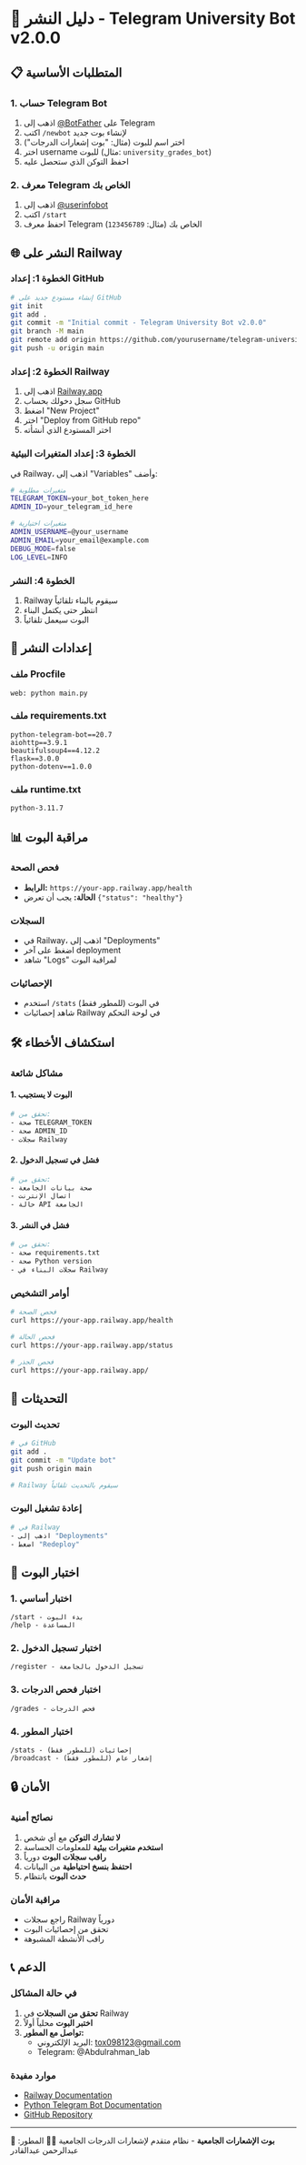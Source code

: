 # 🚀 دليل النشر - Telegram University Bot v2.0.0

## 📋 المتطلبات الأساسية

### 1. حساب Telegram Bot
1. اذهب إلى [@BotFather](https://t.me/BotFather) على Telegram
2. اكتب `/newbot` لإنشاء بوت جديد
3. اختر اسم للبوت (مثال: "بوت إشعارات الدرجات")
4. اختر username للبوت (مثال: `university_grades_bot`)
5. احفظ التوكن الذي ستحصل عليه

### 2. معرف Telegram الخاص بك
1. اذهب إلى [@userinfobot](https://t.me/userinfobot)
2. اكتب `/start`
3. احفظ معرف Telegram الخاص بك (مثال: `123456789`)

## 🌐 النشر على Railway

### الخطوة 1: إعداد GitHub
```bash
# إنشاء مستودع جديد على GitHub
git init
git add .
git commit -m "Initial commit - Telegram University Bot v2.0.0"
git branch -M main
git remote add origin https://github.com/yourusername/telegram-university-bot.git
git push -u origin main
```

### الخطوة 2: إعداد Railway
1. اذهب إلى [Railway.app](https://railway.app)
2. سجل دخولك بحساب GitHub
3. اضغط "New Project"
4. اختر "Deploy from GitHub repo"
5. اختر المستودع الذي أنشأته

### الخطوة 3: إعداد المتغيرات البيئية
في Railway، اذهب إلى "Variables" وأضف:

```bash
# متغيرات مطلوبة
TELEGRAM_TOKEN=your_bot_token_here
ADMIN_ID=your_telegram_id_here

# متغيرات اختيارية
ADMIN_USERNAME=@your_username
ADMIN_EMAIL=your_email@example.com
DEBUG_MODE=false
LOG_LEVEL=INFO
```

### الخطوة 4: النشر
1. Railway سيقوم بالبناء تلقائياً
2. انتظر حتى يكتمل البناء
3. البوت سيعمل تلقائياً

## 🔧 إعدادات النشر

### ملف Procfile
```
web: python main.py
```

### ملف requirements.txt
```
python-telegram-bot==20.7
aiohttp==3.9.1
beautifulsoup4==4.12.2
flask==3.0.0
python-dotenv==1.0.0
```

### ملف runtime.txt
```
python-3.11.7
```

## 📊 مراقبة البوت

### فحص الصحة
- **الرابط:** `https://your-app.railway.app/health`
- **الحالة:** يجب أن تعرض `{"status": "healthy"}`

### السجلات
- في Railway، اذهب إلى "Deployments"
- اضغط على آخر deployment
- شاهد "Logs" لمراقبة البوت

### الإحصائيات
- استخدم `/stats` في البوت (للمطور فقط)
- شاهد إحصائيات Railway في لوحة التحكم

## 🛠️ استكشاف الأخطاء

### مشاكل شائعة

#### 1. البوت لا يستجيب
```bash
# تحقق من:
- صحة TELEGRAM_TOKEN
- صحة ADMIN_ID
- سجلات Railway
```

#### 2. فشل في تسجيل الدخول
```bash
# تحقق من:
- صحة بيانات الجامعة
- اتصال الإنترنت
- حالة API الجامعة
```

#### 3. فشل في النشر
```bash
# تحقق من:
- صحة requirements.txt
- صحة Python version
- سجلات البناء في Railway
```

### أوامر التشخيص
```bash
# فحص الصحة
curl https://your-app.railway.app/health

# فحص الحالة
curl https://your-app.railway.app/status

# فحص الجذر
curl https://your-app.railway.app/
```

## 🔄 التحديثات

### تحديث البوت
```bash
# في GitHub
git add .
git commit -m "Update bot"
git push origin main

# Railway سيقوم بالتحديث تلقائياً
```

### إعادة تشغيل البوت
```bash
# في Railway
- اذهب إلى "Deployments"
- اضغط "Redeploy"
```

## 📱 اختبار البوت

### 1. اختبار أساسي
```
/start - بدء البوت
/help - المساعدة
```

### 2. اختبار تسجيل الدخول
```
/register - تسجيل الدخول بالجامعة
```

### 3. اختبار فحص الدرجات
```
/grades - فحص الدرجات
```

### 4. اختبار المطور
```
/stats - إحصائيات (للمطور فقط)
/broadcast - إشعار عام (للمطور فقط)
```

## 🔒 الأمان

### نصائح أمنية
1. **لا تشارك التوكن** مع أي شخص
2. **استخدم متغيرات بيئية** للمعلومات الحساسة
3. **راقب سجلات البوت** دورياً
4. **احتفظ بنسخ احتياطية** من البيانات
5. **حدث البوت** بانتظام

### مراقبة الأمان
- راجع سجلات Railway دورياً
- تحقق من إحصائيات البوت
- راقب الأنشطة المشبوهة

## 📞 الدعم

### في حالة المشاكل
1. **تحقق من السجلات** في Railway
2. **اختبر البوت** محلياً أولاً
3. **تواصل مع المطور:**
   - البريد الإلكتروني: tox098123@gmail.com
   - Telegram: @Abdulrahman_lab

### موارد مفيدة
- [Railway Documentation](https://docs.railway.app)
- [Python Telegram Bot Documentation](https://python-telegram-bot.readthedocs.io)
- [GitHub Repository](https://github.com/yourusername/telegram-university-bot)

---

🔔 **بوت الإشعارات الجامعية** - نظام متقدم لإشعارات الدرجات الجامعية
👨‍💻 المطور: عبدالرحمن عبدالقادر 